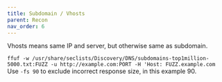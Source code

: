 ```yaml
---
title: Subdomain / Vhosts
parent: Recon
nav_order: 6
---
```


Vhosts means same IP and server, but otherwise same as subdomain.

`ffuf -w /usr/share/seclists/Discovery/DNS/subdomains-top1million-5000.txt:FUZZ -u http://example.com:PORT -H 'Host: FUZZ.example.com`\
Use `-fs 90` to exclude incorrect response size, in this example 90.
